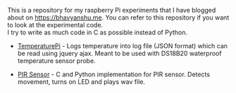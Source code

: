 
This is a repository for my raspberry Pi experiments that I have blogged about on https://bhavyanshu.me. You can refer to this repository if you want to look at the experimental code.        
I try to write as much code in C as possible instead of Python.     

* [TemperaturePi](https://github.com/bhavyanshu/rPiExperiments/tree/master/TemperaturePi) - Logs temperature into log file (JSON format) which can be read using jquery ajax. Meant to be used with DS18B20 waterproof temperature sensor probe.

* [PIR Sensor](https://github.com/bhavyanshu/rPiExperiments/tree/master/PIRsensor) - C and Python implementation for PIR sensor. Detects movement, turns on LED and plays wav file.

